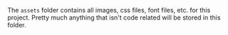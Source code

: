 The `assets` folder contains all images, css files, font files, etc. for this project. Pretty much anything that isn't code related will be stored in this folder.
